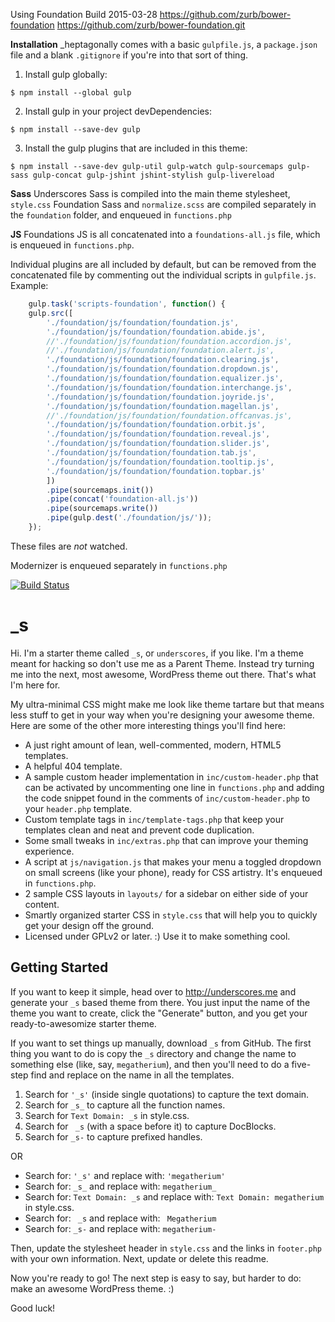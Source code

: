 Using Foundation Build 2015-03-28
https://github.com/zurb/bower-foundation
https://github.com/zurb/bower-foundation.git



**Installation**
_heptagonally comes with a basic `gulpfile.js`, a `package.json` file and a blank `.gitignore` if you're into that sort of thing.

1. Install gulp globally:
```
$ npm install --global gulp
```

2. Install gulp in your project devDependencies:
```
$ npm install --save-dev gulp
```

3. Install the gulp plugins that are included in this theme:
```
$ npm install --save-dev gulp-util gulp-watch gulp-sourcemaps gulp-sass gulp-concat gulp-jshint jshint-stylish gulp-livereload
```



**Sass**
Underscores Sass is compiled into the main theme stylesheet, `style.css`
Foundation Sass and `normalize.scss` are compiled separately in the `foundation` folder, and enqueued in `functions.php`


**JS**
Foundations JS is all concatenated into a `foundations-all.js` file, which is enqueued in `functions.php`.

Individual plugins are all included by default, but can be removed from the concatenated file by commenting out the individual scripts in `gulpfile.js`. Example:
```javascript
	gulp.task('scripts-foundation', function() {
	gulp.src([
		'./foundation/js/foundation/foundation.js',
		'./foundation/js/foundation/foundation.abide.js',
		//'./foundation/js/foundation/foundation.accordion.js',
		//'./foundation/js/foundation/foundation.alert.js',
		'./foundation/js/foundation/foundation.clearing.js',
		'./foundation/js/foundation/foundation.dropdown.js',
		'./foundation/js/foundation/foundation.equalizer.js',
		'./foundation/js/foundation/foundation.interchange.js',
		'./foundation/js/foundation/foundation.joyride.js',
		'./foundation/js/foundation/foundation.magellan.js',
		//'./foundation/js/foundation/foundation.offcanvas.js',
		'./foundation/js/foundation/foundation.orbit.js',
		'./foundation/js/foundation/foundation.reveal.js',
		'./foundation/js/foundation/foundation.slider.js',
		'./foundation/js/foundation/foundation.tab.js',
		'./foundation/js/foundation/foundation.tooltip.js',
		'./foundation/js/foundation/foundation.topbar.js'
		])
		.pipe(sourcemaps.init())
		.pipe(concat('foundation-all.js'))
		.pipe(sourcemaps.write())
		.pipe(gulp.dest('./foundation/js/'));
	});
```
These files are *not* watched.

Modernizer is enqueued separately in `functions.php`




[![Build Status](https://travis-ci.org/Automattic/_s.svg?branch=master)](https://travis-ci.org/Automattic/_s)

_s
===

Hi. I'm a starter theme called `_s`, or `underscores`, if you like. I'm a theme meant for hacking so don't use me as a Parent Theme. Instead try turning me into the next, most awesome, WordPress theme out there. That's what I'm here for.

My ultra-minimal CSS might make me look like theme tartare but that means less stuff to get in your way when you're designing your awesome theme. Here are some of the other more interesting things you'll find here:

* A just right amount of lean, well-commented, modern, HTML5 templates.
* A helpful 404 template.
* A sample custom header implementation in `inc/custom-header.php` that can be activated by uncommenting one line in `functions.php` and adding the code snippet found in the comments of `inc/custom-header.php` to your `header.php` template.
* Custom template tags in `inc/template-tags.php` that keep your templates clean and neat and prevent code duplication.
* Some small tweaks in `inc/extras.php` that can improve your theming experience.
* A script at `js/navigation.js` that makes your menu a toggled dropdown on small screens (like your phone), ready for CSS artistry. It's enqueued in `functions.php`.
* 2 sample CSS layouts in `layouts/` for a sidebar on either side of your content.
* Smartly organized starter CSS in `style.css` that will help you to quickly get your design off the ground.
* Licensed under GPLv2 or later. :) Use it to make something cool.

Getting Started
---------------

If you want to keep it simple, head over to http://underscores.me and generate your `_s` based theme from there. You just input the name of the theme you want to create, click the "Generate" button, and you get your ready-to-awesomize starter theme.

If you want to set things up manually, download `_s` from GitHub. The first thing you want to do is copy the `_s` directory and change the name to something else (like, say, `megatherium`), and then you'll need to do a five-step find and replace on the name in all the templates.

1. Search for `'_s'` (inside single quotations) to capture the text domain.
2. Search for `_s_` to capture all the function names.
3. Search for `Text Domain: _s` in style.css.
4. Search for <code>&nbsp;_s</code> (with a space before it) to capture DocBlocks.
5. Search for `_s-` to capture prefixed handles.

OR

* Search for: `'_s'` and replace with: `'megatherium'`
* Search for: `_s_` and replace with: `megatherium_`
* Search for: `Text Domain: _s` and replace with: `Text Domain: megatherium` in style.css.
* Search for: <code>&nbsp;_s</code> and replace with: <code>&nbsp;Megatherium</code>
* Search for: `_s-` and replace with: `megatherium-`

Then, update the stylesheet header in `style.css` and the links in `footer.php` with your own information. Next, update or delete this readme.

Now you're ready to go! The next step is easy to say, but harder to do: make an awesome WordPress theme. :)

Good luck!
